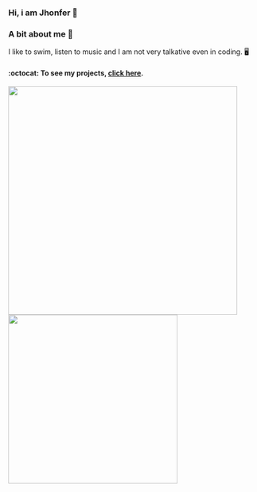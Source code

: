 ### Hi, i am Jhonfer  👋
### A bit about me 🌱
I like to swim, listen to music and I am not very talkative even in coding. 🖥️

#### :octocat: To see my projects, [click here](https://gist.github.com/jeirf12/c3b5d4cf64b6e4ff6ddec7a444e21e40).

<a href="https://github.com/anuraghazra/github-readme-stats">
  <img align="center" width="460px" src="https://github-readme-stats.vercel.app/api/pin/?username=jeirf12&show_icons=true&theme=transparent&hide_border=true&border_radius=20px"/>
</a>
<a href="https://github.com/anuraghazra/github-readme-stats">
  <img align="center" width="340px" src="https://github-readme-stats.vercel.app/api/top-langs/?username=jeirf12&langs_count=10&theme=transparent&layout=compact&hide_border=true&border_radius=20px"/>
</a>

<!--
**jeirf12/jeirf12** is a ✨ _special_ ✨ repository because its `README.md` (this file) appears on your GitHub profile.

Here are some ideas to get you started:

- 🔭 I’m currently working on ...
- 🌱 I’m currently learning ...
- 👯 I’m looking to collaborate on ...
- 🤔 I’m looking for help with ...
- 💬 Ask me about ...
- 📫 How to reach me: ...
- 😄 Pronouns: ...
- ⚡ Fun fact: ...
-->
